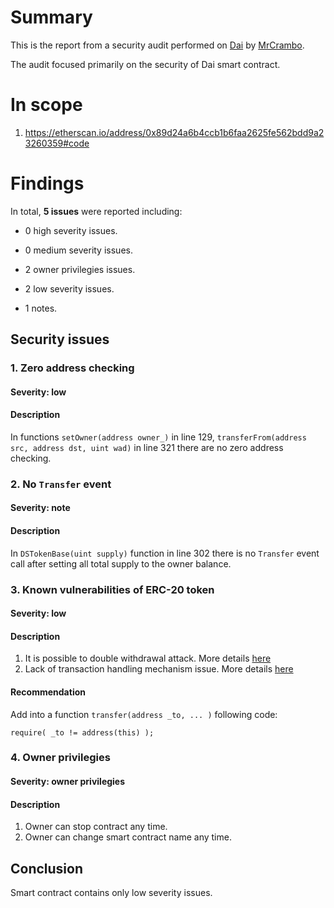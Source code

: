 # Summary

This is the report from a security audit performed on [Dai](https://etherscan.io/address/0x89d24a6b4ccb1b6faa2625fe562bdd9a23260359#code) by [MrCrambo](https://github.com/MrCrambo).

The audit focused primarily on the security of Dai smart contract.

# In scope

1. https://etherscan.io/address/0x89d24a6b4ccb1b6faa2625fe562bdd9a23260359#code

# Findings
In total, **5 issues** were reported including:

- 0 high severity issues.

- 0 medium severity issues.

- 2 owner privilegies issues.

- 2 low severity issues.

- 1 notes.

## Security issues

### 1. Zero address checking

#### Severity: low

#### Description

In functions `setOwner(address owner_)` in line 129, `transferFrom(address src, address dst, uint wad)` in line 321 there are no zero address checking.

### 2. No `Transfer` event

#### Severity: note

#### Description

In `DSTokenBase(uint supply)` function in line 302 there is no `Transfer` event call after setting all total supply to the owner balance.

### 3. Known vulnerabilities of ERC-20 token

#### Severity: low

#### Description

1. It is possible to double withdrawal attack. More details [here](https://docs.google.com/document/d/1YLPtQxZu1UAvO9cZ1O2RPXBbT0mooh4DYKjA_jp-RLM/edit)
2. Lack of transaction handling mechanism issue. More details [here](https://docs.google.com/document/d/1Feh5sP6oQL1-1NHi-X1dbgT3ch2WdhbXRevDN681Jv4/edit)

#### Recommendation

Add into a function `transfer(address _to, ... )` following code:
```solidity
require( _to != address(this) );
```

### 4. Owner privilegies

#### Severity: owner privilegies

#### Description

1) Owner can stop contract any time.
2) Owner can change smart contract name any time.

## Conclusion

Smart contract contains only low severity issues.